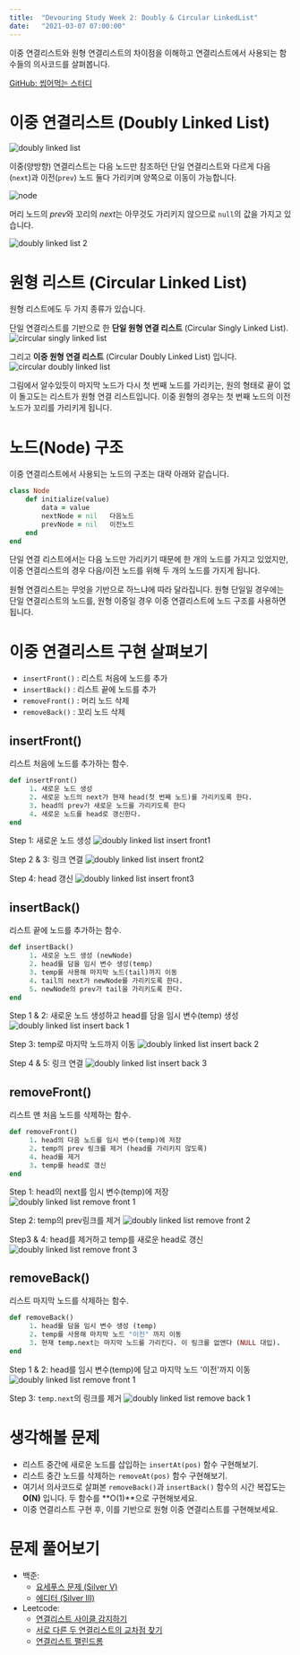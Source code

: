 ```yaml
---
title:  "Devouring Study Week 2: Doubly & Circular LinkedList"
date:   "2021-03-07 07:00:00"
---
```


이중 연결리스트와 원형 연결리스트의 차이점을 이해하고 연결리스트에서 사용되는 함수들의 의사코드를 살펴봅니다.

[GitHub: 씹어먹는 스터디](https://github.com/devouring-algorithm-ds/algorithm-study-s1)

# 이중 연결리스트 (Doubly Linked List)
![doubly linked list](/images/devouring/week1/dlist1.png)


이중(양방향) 연결리스트는 다음 노드만 참조하던 단일 연결리스트와 다르게 다음(`next`)과 이전(`prev`) 노드 둘다 가리키며 양쪽으로 이동이 가능합니다.

![node](/images/devouring/week2/node2.png)

머리 노드의 *prev*와 꼬리의 *next*는 아무것도 가리키지 않으므로 `null`의 값을 가지고 있습니다.

![doubly linked list 2](/images/devouring/week2/dlist2.png)

# 원형 리스트 (Circular Linked List)

원형 리스트에도 두 가지 종류가 있습니다. 

단일 연결리스트를 기반으로 한 **단일 원형 연결 리스트** (Circular Singly Linked List).
![circular singly linked list](/images/devouring/week1/cslist1.png)

그리고 **이중 원형 연결 리스트** (Circular Doubly Linked List) 입니다.
![circular doubly linked list](/images/devouring/week1/cdlist1.png)

그림에서 알수있듯이 마지막 노드가 다시 첫 번째 노드를 가리키는, 원의 형태로 끝이 없이 돌고도는 리스트가 원형 연결 리스트입니다.
이중 원형의 경우는 첫 번째 노드의 이전 노드가 꼬리를 가리키게 됩니다.

# 노드(Node) 구조

이중 연결리스트에서 사용되는 노드의 구조는 대략 아래와 같습니다.

```rb
class Node
	def initialize(value)
		data = value
		nextNode = nil	 다음노드
		prevNode = nil	 이전노드
	end
end
```

단일 연결 리스트에서는 다음 노드만 가리키기 때문에 한 개의 노드를 가지고 있었지만, 이중 연결리스트의 경우 다음/이전 노드를 위해 두 개의 노드를 가지게 됩니다.

원형 연결리스트는 무엇을 기반으로 하느냐에 따라 달라집니다. 원형 단일일 경우에는 단일 연결리스트의 노드를, 원형 이중일 경우 이중 연결리스트에 노드 구조를 사용하면 됩니다.

# 이중 연결리스트 구현 살펴보기

+ `insertFront()` : 리스트 처음에 노드를 추가
+ `insertBack()` : 리스트 끝에 노드를 추가 
+ `removeFront()` : 머리 노드 삭제 
+ `removeBack()` : 꼬리 노드 삭제

## insertFront()
리스트 처음에 노드를 추가하는 함수.

```rb
def insertFront() 
	 1. 새로운 노드 생성
	 2. 새로운 노드의 next가 현재 head(첫 번째 노드)를 가리키도록 한다.
	 3. head의 prev가 새로운 노드를 가리키도록 한다
	 4. 새로운 노드를 head로 갱신한다.
end
```

Step 1: 새로운 노드 생성
![doubly linked list insert front1](/images/devouring/week2/dlist-insertfront1.png)

Step 2 & 3: 링크 연결
![doubly linked list insert front2](/images/devouring/week2/dlist-insertfront2.png)

Step 4: head 갱신
![doubly linked list insert front3](/images/devouring/week2/dlist-insertfront3.png)

## insertBack()
리스트 끝에 노드를 추가하는 함수.

```rb
def insertBack() 
	 1. 새로운 노드 생성 (newNode)
	 2. head를 담을 임시 변수 생성(temp)
	 3. temp를 사용해 마지막 노드(tail)까지 이동
	 4. tail의 next가 newNode를 가리키도록 한다.
	 5. newNode의 prev가 tail을 가리키도록 한다.
end
```

Step 1 & 2: 새로운 노드 생성하고 head를 담을 임시 변수(temp) 생성
![doubly linked list insert back 1](/images/devouring/week2/dlist-insertback1.png)

Step 3: temp로 마지막 노드까지 이동
![doubly linked list insert back 2](/images/devouring/week2/dlist-insertback2.png)

Step 4 & 5: 링크 연결
![doubly linked list insert back 3](/images/devouring/week2/dlist-insertback3.png)

## removeFront()
리스트 맨 처음 노드를 삭제하는 함수.

```rb
def removeFront() 
	 1. head의 다음 노드를 임시 변수(temp)에 저장
	 2. temp의 prev 링크를 제거 (head를 가리키지 않도록)
	 4. head를 제거
	 3. temp를 head로 갱신
end
```

Step 1: head의 next를 임시 변수(temp)에 저장 
![doubly linked list remove front 1](/images/devouring/week2/dlist-removefront1.png)

Step 2: temp의 prev링크를 제거
![doubly linked list remove front 2](/images/devouring/week2/dlist-removefront2.png)

Step3 & 4: head를 제거하고 temp를 새로운 head로 갱신
![doubly linked list remove front 3](/images/devouring/week2/dlist-removefront3.png)

## removeBack()
리스트 마지막 노드를 삭제하는 함수.

```rb
def removeBack() 
	 1. head를 담을 임시 변수 생성 (temp)
	 2. temp를 사용해 마지막 노드 "이전" 까지 이동
	 3. 현재 temp.next는 마지막 노드를 가리킨다. 이 링크를 없앤다 (NULL 대입).
end
```

Step 1 & 2: head를 임시 변수(temp)에 담고 마지막 노드 '이전'까지 이동
![doubly linked list remove front 1](/images/devouring/week2/dlist-removefront1.png)

Step 3: `temp.next`의 링크를 제거
![doubly linked list remove back 1](/images/devouring/week2/dlist-removeback1.png)

# 생각해볼 문제
- 리스트 중간에 새로운 노드를 삽입하는 `insertAt(pos)` 함수 구현해보기.
- 리스트 중간 노드를 삭제하는 `removeAt(pos)` 함수 구현해보기.
- 여기서 의사코드로 살펴본 `removeBack()`과 `insertBack()` 함수의 시간 복잡도는 **O(N)** 입니다. 두 함수를 **O(1)**으로 구현해보세요.
- 이중 연결리스트 구현 후, 이를 기반으로 원형 이중 연결리스트를 구현해보세요.

# 문제 풀어보기
+ 백준:
  - [요세푸스 문제 (Silver V)](https://www.acmicpc.net/problem/1158)
  - [에디터 (Silver III)](https://www.acmicpc.net/problem/1406)
+ Leetcode:
  - [연결리스트 사이클 감지하기](https://leetcode.com/problems/linked-list-cycle/)
  - [서로 다른 두 연결리스트의 교차점 찾기](https://leetcode.com/problems/intersection-of-two-linked-lists/)
  - [연결리스트 팰린드롬](https://leetcode.com/problems/palindrome-linked-list/)